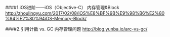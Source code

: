 ####1.iOS进阶——iOS（Objective-C） 内存管理&Block
<http://zhoulingyu.com/2017/02/08/iOS%E8%BF%9B%E9%98%B6%E2%80%94%E2%80%94iOS-Memory-Block/>

####2.引用计数 vs. GC 内存管理问题
<http://blog.yunba.io/arc-vs-gc/>

